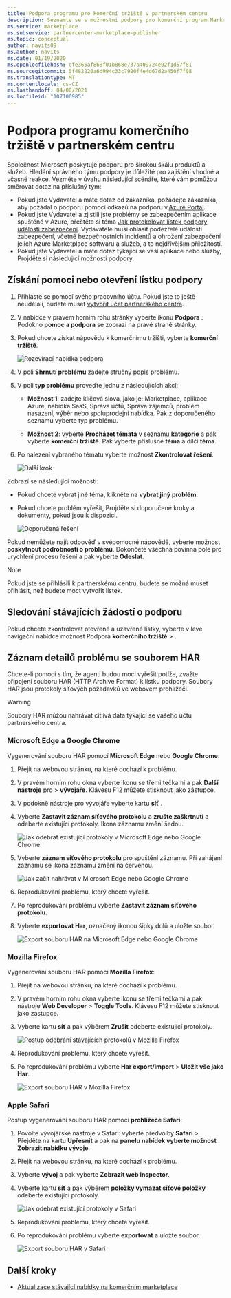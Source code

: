 ```yaml
---
title: Podpora programu pro komerční tržiště v partnerském centru
description: Seznamte se s možnostmi podpory pro komerční program Marketplace v partnerském centru, včetně postupu při zapracování žádosti o podporu.
ms.service: marketplace
ms.subservice: partnercenter-marketplace-publisher
ms.topic: conceptual
author: navits09
ms.author: navits
ms.date: 01/19/2020
ms.openlocfilehash: cfe365af868f01b868e737a409724e92f1d57f81
ms.sourcegitcommit: 5f482220a6d994c33c7920f4e4d67d2a450f7f08
ms.translationtype: MT
ms.contentlocale: cs-CZ
ms.lasthandoff: 04/08/2021
ms.locfileid: "107106985"
---
```

# <a name="support-for-the-commercial-marketplace-program-in-partner-center"></a>Podpora programu komerčního tržiště v partnerském centru

Společnost Microsoft poskytuje podporu pro širokou škálu produktů a služeb. Hledání správného týmu podpory je důležité pro zajištění vhodné a včasné reakce. Vezměte v úvahu následující scénáře, které vám pomůžou směrovat dotaz na příslušný tým:

- Pokud jste Vydavatel a máte dotaz od zákazníka, požádejte zákazníka, aby požádal o podporu pomocí odkazů na podporu v [Azure Portal](https://portal.azure.com/).
- Pokud jste Vydavatel a zjistili jste problémy se zabezpečením aplikace spuštěné v Azure, přečtěte si téma [Jak protokolovat lístek podpory událostí zabezpečení](../security/fundamentals/event-support-ticket.md). Vydavatelé musí ohlásit podezřelé události zabezpečení, včetně bezpečnostních incidentů a ohrožení zabezpečení jejich Azure Marketplace softwaru a služeb, a to nejdřívějším příležitostí.
- Pokud jste Vydavatel a máte dotaz týkající se vaší aplikace nebo služby, Projděte si následující možnosti podpory.

## <a name="get-help-or-open-a-support-ticket"></a>Získání pomoci nebo otevření lístku podpory

1. Přihlaste se pomocí svého pracovního účtu. Pokud jste to ještě neudělali, budete muset [vytvořit účet partnerského centra](create-account.md).

1. V nabídce v pravém horním rohu stránky vyberte ikonu **Podpora** . Podokno **pomoc a podpora** se zobrazí na pravé straně stránky.

1. Pokud chcete získat nápovědu k komerčnímu tržišti, vyberte **komerční tržiště**.

   ![Rozevírací nabídka podpora](./media/support/commercial-marketplace-support-pane.png)

1. V poli **Shrnutí problému** zadejte stručný popis problému.

1. V poli **typ problému** proveďte jednu z následujících akcí:

    - **Možnost 1**: zadejte klíčová slova, jako je: Marketplace, aplikace Azure, nabídka SaaS, Správa účtů, Správa zájemců, problém nasazení, výběr nebo spoluprodejní nabídka. Pak z doporučeného seznamu vyberte typ problému.

    - **Možnost 2**: vyberte **Procházet témata** v seznamu **kategorie** a pak vyberte **komerční tržiště**. Pak vyberte příslušné **téma** a dílčí **téma**.

1. Po nalezení vybraného tématu vyberte možnost **Zkontrolovat řešení**.

    ![Další krok](./media/support/next-step.png)

Zobrazí se následující možnosti:

- Pokud chcete vybrat jiné téma, klikněte na **vybrat jiný problém**.
- Pokud chcete problém vyřešit, Projděte si doporučené kroky a dokumenty, pokud jsou k dispozici.

    ![Doporučená řešení](./media/support/recommended-solutions.png)

Pokud nemůžete najít odpověď v svépomocné nápovědě, vyberte možnost **poskytnout podrobnosti o problému**. Dokončete všechna povinná pole pro urychlení procesu řešení a pak vyberte **Odeslat**.

>[!Note]
>Pokud jste se přihlásili k partnerskému centru, budete se možná muset přihlásit, než budete moct vytvořit lístek.

## <a name="track-your-existing-support-requests"></a>Sledování stávajících žádostí o podporu

Pokud chcete zkontrolovat otevřené a uzavřené lístky, vyberte v levé navigační nabídce možnost Podpora **komerčního tržiště**  >  .

## <a name="record-issue-details-with-a-har-file"></a>Záznam detailů problému se souborem HAR

Chcete-li pomoci s tím, že agenti budou moci vyřešit potíže, zvažte připojení souboru HAR (HTTP Archive Format) k lístku podpory. Soubory HAR jsou protokoly síťových požadavků ve webovém prohlížeči.

> [!WARNING]
> Soubory HAR můžou nahrávat citlivá data týkající se vašeho účtu partnerského centra.

### <a name="microsoft-edge-and-google-chrome"></a>Microsoft Edge a Google Chrome

Vygenerování souboru HAR pomocí **Microsoft Edge** nebo **Google Chrome**:

1. Přejít na webovou stránku, na které dochází k problému.
2. V pravém horním rohu okna vyberte ikonu se třemi tečkami a pak **Další nástroje** pro  >  **vývojáře**. Klávesu F12 můžete stisknout jako zástupce.
3. V podokně nástroje pro vývojáře vyberte kartu **síť** .
4. Vyberte **Zastavit záznam síťového protokolu** a **zrušte zaškrtnutí** a odeberte existující protokoly. Ikona záznamu změní šedou.

    ![Jak odebrat existující protokoly v Microsoft Edge nebo Google Chrome](media/support/chromium-stop-clear-session.png)

5. Vyberte **záznam síťového protokolu** pro spuštění záznamu. Při zahájení záznamu se ikona záznamu změní na červenou.

    ![Jak začít nahrávat v Microsoft Edge nebo Google Chrome](media/support/chromium-start-session.png)

6. Reprodukování problému, který chcete vyřešit.
7. Po reprodukování problému vyberte **Zastavit záznam síťového protokolu**.
8. Vyberte **exportovat Har**, označený ikonou šipky dolů a uložte soubor.

    ![Export souboru HAR na Microsoft Edge nebo Google Chrome](media/support/chromium-network-export-har.png)

### <a name="mozilla-firefox"></a>Mozilla Firefox

Vygenerování souboru HAR pomocí **Mozilla Firefox**:

1. Přejít na webovou stránku, na které dochází k problému.
1. V pravém horním rohu okna vyberte ikonu se třemi tečkami a pak nástroje **Web Developer**  >  **Toggle Tools**. Klávesu F12 můžete stisknout jako zástupce.
1. Vyberte kartu **síť** a pak výběrem **Zrušit** odeberte existující protokoly.

    ![Postup odebrání stávajících protokolů v Mozilla Firefox](media/support/firefox-clear-session.png)

1. Reprodukování problému, který chcete vyřešit.
1. Po reprodukování problému vyberte **Har export/import**  >  **Uložit vše jako Har**.

    ![Export souboru HAR v Mozilla Firefox](media/support/firefox-network-export-har.png)

### <a name="apple-safari"></a>Apple Safari

Postup vygenerování souboru HAR pomocí **prohlížeče Safari**:

1. Povolte vývojářské nástroje v Safari: vyberte předvolby **Safari**  >  . Přejděte na kartu **Upřesnit** a pak na **panelu nabídek vyberte možnost Zobrazit nabídku vývoje**.
1. Přejít na webovou stránku, na které dochází k problému.
1. Vyberte **vývoj** a pak vyberte **Zobrazit web Inspector**.
1. Vyberte kartu **síť** a pak výběrem **položky vymazat síťové položky** odeberte existující protokoly.

    ![Jak odebrat existující protokoly v Safari](media/support/safari-clear-session.png)

1. Reprodukování problému, který chcete vyřešit.
1. Po reprodukování problému vyberte **exportovat** a uložte soubor.

    ![Export souboru HAR v Safari](media/support/safari-network-export-har.png)

## <a name="next-steps"></a>Další kroky

- [Aktualizace stávající nabídky na komerčním marketplace](partner-center-portal/update-existing-offer.md)